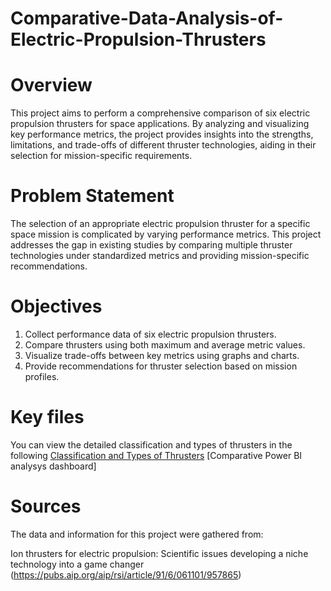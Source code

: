 # Comparative-Data-Analysis-of-Electric-Propulsion-Thrusters
# Overview
This project aims to perform a comprehensive comparison of six electric propulsion thrusters for space applications. By analyzing and visualizing key performance metrics, the project provides insights into the strengths, limitations, and trade-offs of different thruster technologies, aiding in their selection for mission-specific requirements.

# Problem Statement
The selection of an appropriate electric propulsion thruster for a specific space mission is complicated by varying performance metrics. This project addresses the gap in existing studies by comparing multiple thruster technologies under standardized metrics and providing mission-specific recommendations.

# Objectives
1. Collect performance data of six electric propulsion thrusters.
2. Compare thrusters using both maximum and average metric values.
3. Visualize trade-offs between key metrics using graphs and charts.
4. Provide recommendations for thruster selection based on mission profiles.

# Key files
You can view the detailed classification and types of thrusters in the following [Classification and Types of Thrusters](./Classification%20and%20types%20of%20Thrusters.pdf)
[Comparative Power BI analysys dashboard]


# Sources
The data and information for this project were gathered from:

Ion thrusters for electric propulsion: Scientific issues developing a niche technology into a game changer (https://pubs.aip.org/aip/rsi/article/91/6/061101/957865)
